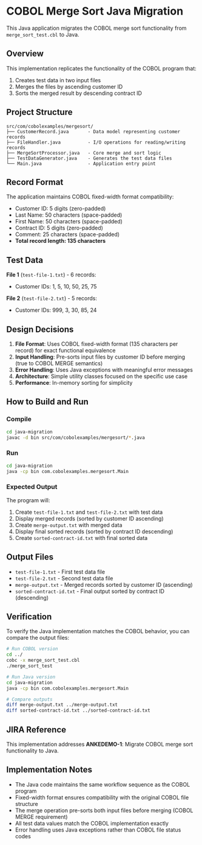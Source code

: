 # COBOL Merge Sort Java Migration

This Java application migrates the COBOL merge sort functionality from `merge_sort_test.cbl` to Java.

## Overview

This implementation replicates the functionality of the COBOL program that:
1. Creates test data in two input files
2. Merges the files by ascending customer ID
3. Sorts the merged result by descending contract ID

## Project Structure

```
src/com/cobolexamples/mergesort/
├── CustomerRecord.java       - Data model representing customer records
├── FileHandler.java          - I/O operations for reading/writing records
├── MergeSortProcessor.java   - Core merge and sort logic
├── TestDataGenerator.java    - Generates the test data files
└── Main.java                 - Application entry point
```

## Record Format

The application maintains COBOL fixed-width format compatibility:
- Customer ID: 5 digits (zero-padded)
- Last Name: 50 characters (space-padded)
- First Name: 50 characters (space-padded)
- Contract ID: 5 digits (zero-padded)
- Comment: 25 characters (space-padded)
- **Total record length: 135 characters**

## Test Data

**File 1** (`test-file-1.txt`) - 6 records:
- Customer IDs: 1, 5, 10, 50, 25, 75

**File 2** (`test-file-2.txt`) - 5 records:
- Customer IDs: 999, 3, 30, 85, 24

## Design Decisions

1. **File Format**: Uses COBOL fixed-width format (135 characters per record) for exact functional equivalence
2. **Input Handling**: Pre-sorts input files by customer ID before merging (true to COBOL MERGE semantics)
3. **Error Handling**: Uses Java exceptions with meaningful error messages
4. **Architecture**: Simple utility classes focused on the specific use case
5. **Performance**: In-memory sorting for simplicity

## How to Build and Run

### Compile

```bash
cd java-migration
javac -d bin src/com/cobolexamples/mergesort/*.java
```

### Run

```bash
cd java-migration
java -cp bin com.cobolexamples.mergesort.Main
```

### Expected Output

The program will:
1. Create `test-file-1.txt` and `test-file-2.txt` with test data
2. Display merged records (sorted by customer ID ascending)
3. Create `merge-output.txt` with merged data
4. Display final sorted records (sorted by contract ID descending)
5. Create `sorted-contract-id.txt` with final sorted data

## Output Files

- `test-file-1.txt` - First test data file
- `test-file-2.txt` - Second test data file
- `merge-output.txt` - Merged records sorted by customer ID (ascending)
- `sorted-contract-id.txt` - Final output sorted by contract ID (descending)

## Verification

To verify the Java implementation matches the COBOL behavior, you can compare the output files:

```bash
# Run COBOL version
cd ../
cobc -x merge_sort_test.cbl
./merge_sort_test

# Run Java version
cd java-migration
java -cp bin com.cobolexamples.mergesort.Main

# Compare outputs
diff merge-output.txt ../merge-output.txt
diff sorted-contract-id.txt ../sorted-contract-id.txt
```

## JIRA Reference

This implementation addresses **ANKEDEMO-1**: Migrate COBOL merge sort functionality to Java.

## Implementation Notes

- The Java code maintains the same workflow sequence as the COBOL program
- Fixed-width format ensures compatibility with the original COBOL file structure
- The merge operation pre-sorts both input files before merging (COBOL MERGE requirement)
- All test data values match the COBOL implementation exactly
- Error handling uses Java exceptions rather than COBOL file status codes
